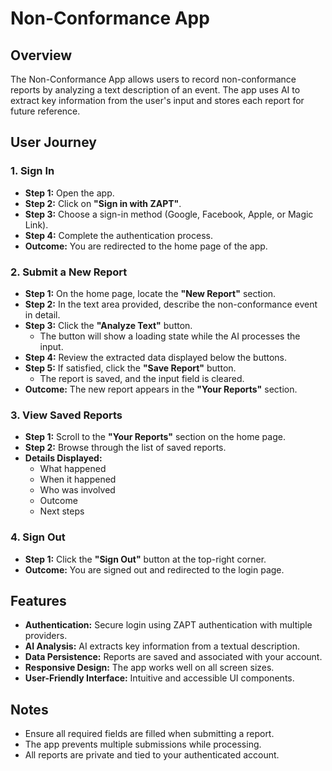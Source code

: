 # Non-Conformance App

## Overview

The Non-Conformance App allows users to record non-conformance reports by analyzing a text description of an event. The app uses AI to extract key information from the user's input and stores each report for future reference.

## User Journey

### 1. Sign In

- **Step 1:** Open the app.
- **Step 2:** Click on **"Sign in with ZAPT"**.
- **Step 3:** Choose a sign-in method (Google, Facebook, Apple, or Magic Link).
- **Step 4:** Complete the authentication process.
- **Outcome:** You are redirected to the home page of the app.

### 2. Submit a New Report

- **Step 1:** On the home page, locate the **"New Report"** section.
- **Step 2:** In the text area provided, describe the non-conformance event in detail.
- **Step 3:** Click the **"Analyze Text"** button.
  - The button will show a loading state while the AI processes the input.
- **Step 4:** Review the extracted data displayed below the buttons.
- **Step 5:** If satisfied, click the **"Save Report"** button.
  - The report is saved, and the input field is cleared.
- **Outcome:** The new report appears in the **"Your Reports"** section.

### 3. View Saved Reports

- **Step 1:** Scroll to the **"Your Reports"** section on the home page.
- **Step 2:** Browse through the list of saved reports.
- **Details Displayed:**
  - What happened
  - When it happened
  - Who was involved
  - Outcome
  - Next steps

### 4. Sign Out

- **Step 1:** Click the **"Sign Out"** button at the top-right corner.
- **Outcome:** You are signed out and redirected to the login page.

## Features

- **Authentication:** Secure login using ZAPT authentication with multiple providers.
- **AI Analysis:** AI extracts key information from a textual description.
- **Data Persistence:** Reports are saved and associated with your account.
- **Responsive Design:** The app works well on all screen sizes.
- **User-Friendly Interface:** Intuitive and accessible UI components.

## Notes

- Ensure all required fields are filled when submitting a report.
- The app prevents multiple submissions while processing.
- All reports are private and tied to your authenticated account.